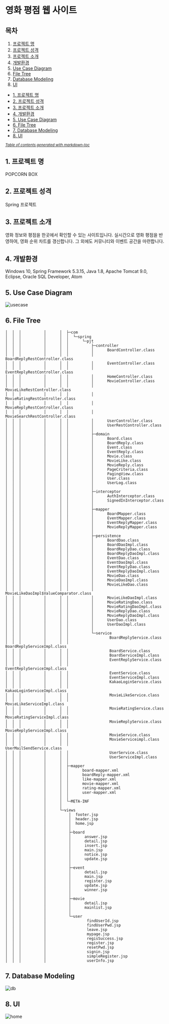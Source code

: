# 영화 평점 웹 사이트 

## 목차
1. [프로젝트 명](#1.-프로젝트-명)
2. [프로젝트 성격](#2.-프로젝트-성격)
3. [프로젝트 소개](#3.-프로젝트-소개)
4. [개발환경](#4.-개발환경)
5. [Use Case Diagram](5.-use-case-diagram)
6. [File Tree](6.-file-tree)
7. [Database Modeling](7.-database-modeling)
8. [UI](8.-UI)

- [1. 프로젝트 명](#1-------)
- [2. 프로젝트 성격](#2--------)
- [3. 프로젝트 소개](#3--------)
- [4. 개발환경](#4-----)
- [5. Use Case Diagram](#5-use-case-diagram)
- [6. File Tree](#6-file-tree)
- [7. Database Modeling](#7-database-modeling)
- [8. UI](#8-ui)

<small><i><a href='http://ecotrust-canada.github.io/markdown-toc/'>Table of contents generated with markdown-toc</a></i></small>


## 1. 프로젝트 명
POPCORN BOX

## 2. 프로젝트 성격
Spring 프로젝트

## 3. 프로젝트 소개
영화 정보와 평점을 한곳에서 확인할 수 있는 사이트입니다. 실시간으로 영화 평점을 반영하여, 영화 순위 차트를 갱신합니다. 그 외에도 커뮤니티와 이벤트 공간을 마련합니다.

## 4. 개발환경
Windows 10, Spring Framework 5.3.15, Java 1.8, Apache Tomcat 9.0, Eclipse, Oracle SQL Developer, Atom

## 5. Use Case Diagram
![usecase](https://user-images.githubusercontent.com/93204370/157472666-2137e7a8-2639-4b03-86ac-e6d5f31c4238.png)

## 6. File Tree
```
│  │  │          │      │  ├─com
│  │  │          │      │  │  └─spring
│  │  │          │      │  │      └─pjt
│  │  │          │      │  │          ├─controller
│  │  │          │      │  │          │      BoardController.class
│  │  │          │      │  │          │      BoardReplyRestController.class
│  │  │          │      │  │          │      EventController.class
│  │  │          │      │  │          │      EventReplyRestController.class
│  │  │          │      │  │          │      HomeController.class
│  │  │          │      │  │          │      MovieController.class
│  │  │          │      │  │          │      MovieLikeRestController.class
│  │  │          │      │  │          │      MovieRatingRestController.class
│  │  │          │      │  │          │      MovieReplyRestController.class
│  │  │          │      │  │          │      MovieSearchRestController.class
│  │  │          │      │  │          │      UserController.class
│  │  │          │      │  │          │      UserRestController.class
│  │  │          │      │  │          │      
│  │  │          │      │  │          ├─domain
│  │  │          │      │  │          │      Board.class
│  │  │          │      │  │          │      BoardReply.class
│  │  │          │      │  │          │      Event.class
│  │  │          │      │  │          │      EventReply.class
│  │  │          │      │  │          │      Movie.class
│  │  │          │      │  │          │      MovieLike.class
│  │  │          │      │  │          │      MovieReply.class
│  │  │          │      │  │          │      PageCriteria.class
│  │  │          │      │  │          │      PagingView.class
│  │  │          │      │  │          │      User.class
│  │  │          │      │  │          │      UserLog.class
│  │  │          │      │  │          │      
│  │  │          │      │  │          ├─interceptor
│  │  │          │      │  │          │      AuthInterceptor.class
│  │  │          │      │  │          │      SignedInInterceptor.class
│  │  │          │      │  │          │      
│  │  │          │      │  │          ├─mapper
│  │  │          │      │  │          │      BoardMapper.class
│  │  │          │      │  │          │      EventMapper.class
│  │  │          │      │  │          │      EventReplyMapper.class
│  │  │          │      │  │          │      MovieReplyMapper.class
│  │  │          │      │  │          │      
│  │  │          │      │  │          ├─persistence
│  │  │          │      │  │          │      BoardDao.class
│  │  │          │      │  │          │      BoardDaoImpl.class
│  │  │          │      │  │          │      BoardReplyDao.class
│  │  │          │      │  │          │      BoardReplyDaoImpl.class
│  │  │          │      │  │          │      EventDao.class
│  │  │          │      │  │          │      EventDaoImpl.class
│  │  │          │      │  │          │      EventReplyDao.class
│  │  │          │      │  │          │      EventReplyDaoImpl.class
│  │  │          │      │  │          │      MovieDao.class
│  │  │          │      │  │          │      MovieDaoImpl.class
│  │  │          │      │  │          │      MovieLikeDao.class
│  │  │          │      │  │          │      MovieLikeDaoImpl$ValueComparator.class
│  │  │          │      │  │          │      MovieLikeDaoImpl.class
│  │  │          │      │  │          │      MovieRatingDao.class
│  │  │          │      │  │          │      MovieRatingDaoImpl.class
│  │  │          │      │  │          │      MovieReplyDao.class
│  │  │          │      │  │          │      MovieReplyDaoImpl.class
│  │  │          │      │  │          │      UserDao.class
│  │  │          │      │  │          │      UserDaoImpl.class
│  │  │          │      │  │          │      
│  │  │          │      │  │          └─service
│  │  │          │      │  │                  BoardReplyService.class
│  │  │          │      │  │                  BoardReplyServiceImpl.class
│  │  │          │      │  │                  BoardService.class
│  │  │          │      │  │                  BoardServiceImpl.class
│  │  │          │      │  │                  EventReplyService.class
│  │  │          │      │  │                  EventReplyServiceImpl.class
│  │  │          │      │  │                  EventService.class
│  │  │          │      │  │                  EventServiceImpl.class
│  │  │          │      │  │                  KakaoLoginService.class
│  │  │          │      │  │                  KakaoLoginServiceImpl.class
│  │  │          │      │  │                  MovieLikeService.class
│  │  │          │      │  │                  MovieLikeServiceImpl.class
│  │  │          │      │  │                  MovieRatingService.class
│  │  │          │      │  │                  MovieRatingServiceImpl.class
│  │  │          │      │  │                  MovieReplyService.class
│  │  │          │      │  │                  MovieReplyServiceImpl.class
│  │  │          │      │  │                  MovieService.class
│  │  │          │      │  │                  MovieServiceimpl.class
│  │  │          │      │  │                  UserMailSendService.class
│  │  │          │      │  │                  UserService.class
│  │  │          │      │  │                  UserServiceImpl.class
│  │  │          │      │  │                  
│  │  │          │      │  ├─mapper
│  │  │          │      │  │      board-mapper.xml
│  │  │          │      │  │      boardReply-mapper.xml
│  │  │          │      │  │      like-mapper.xml
│  │  │          │      │  │      movie-mapper.xml
│  │  │          │      │  │      rating-mapper.xml
│  │  │          │      │  │      user-mapper.xml
│  │  │          │      │  │      
│  │  │          │      │  └─META-INF     
│  │  │          │      │          
│  │  │          │      └─views
│  │  │          │          │  footer.jsp
│  │  │          │          │  header.jsp
│  │  │          │          │  home.jsp
│  │  │          │          │  
│  │  │          │          ├─board
│  │  │          │          │      answer.jsp
│  │  │          │          │      detail.jsp
│  │  │          │          │      insert.jsp
│  │  │          │          │      main.jsp
│  │  │          │          │      notice.jsp
│  │  │          │          │      update.jsp
│  │  │          │          │      
│  │  │          │          ├─event
│  │  │          │          │      detail.jsp
│  │  │          │          │      main.jsp
│  │  │          │          │      register.jsp
│  │  │          │          │      update.jsp
│  │  │          │          │      winner.jsp
│  │  │          │          │      
│  │  │          │          ├─movie
│  │  │          │          │      detail.jsp
│  │  │          │          │      mainlist.jsp
│  │  │          │          │      
│  │  │          │          └─user
│  │  │          │                  findUserId.jsp
│  │  │          │                  findUserPwd.jsp
│  │  │          │                  leave.jsp
│  │  │          │                  mypage.jsp
│  │  │          │                  regisSuccess.jsp
│  │  │          │                  register.jsp
│  │  │          │                  resetPwd.jsp
│  │  │          │                  signin.jsp
│  │  │          │                  simpleRegister.jsp
│  │  │          │                  userInfo.jsp
```

## 7. Database Modeling
![db](https://user-images.githubusercontent.com/93204370/157481399-8abc853a-56ee-4313-8370-eae0e518db92.png)

## 8. UI
![home](https://user-images.githubusercontent.com/93204370/157069800-5f6ea106-39c1-475d-b3ca-6b61c933eb75.png)

